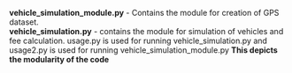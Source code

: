 **vehicle_simulation_module.py** - Contains the module for creation of GPS dataset.  
**vehicle_simulation.py** - contains the module for simulation of vehicles and fee calculation.
usage.py is used for running vehicle_simulation.py and usage2.py is used for running vehicle_simulation_module.py
**This depicts the modularity of the code**
